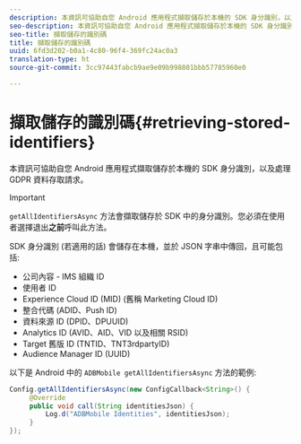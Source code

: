 ```yaml
---
description: 本資訊可協助自您 Android 應用程式擷取儲存於本機的 SDK 身分識別，以及處理 GDPR 資料存取請求。
seo-description: 本資訊可協助自您 Android 應用程式擷取儲存於本機的 SDK 身分識別，以及處理 GDPR 資料存取請求。
seo-title: 擷取儲存的識別碼
title: 擷取儲存的識別碼
uuid: 6fd3d202-b0a1-4c80-96f4-369fc24ac0a3
translation-type: ht
source-git-commit: 3cc97443fabcb9ae9e09b998801bbb57785960e0

---
```



# 擷取儲存的識別碼{#retrieving-stored-identifiers}

本資訊可協助自您 Android 應用程式擷取儲存於本機的 SDK 身分識別，以及處理 GDPR 資料存取請求。

>[!IMPORTANT]
>
>`getAllIdentifiersAsync` 方法會擷取儲存於 SDK 中的身分識別。您必須在使用者選擇退出&#x200B;**之前**&#x200B;呼叫此方法。

SDK 身分識別 (若適用的話) 會儲存在本機，並於 JSON 字串中傳回，且可能包括:

* 公司內容 - IMS 組織 ID
* 使用者 ID
* Experience Cloud ID (MID) (舊稱 Marketing Cloud ID)
* 整合代碼 (ADID、Push ID)
* 資料來源 ID (DPID、DPUUID)
* Analytics ID (AVID、AID、VID 以及相關 RSID)
* Target 舊版 ID (TNTID、TNT3rdpartyID)
* Audience Manager ID (UUID)

以下是 Android 中的 `ADBMobile getAllIdentifiersAsync` 方法的範例:

```java
Config.getAllIdentifiersAsync(new ConfigCallback<String>() { 
     @Override 
     public void call(String identitiesJson) {                 
         Log.d("ADBMobile Identities", identitiesJson); 
     } 
});
```
